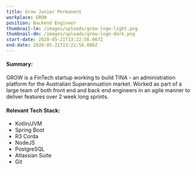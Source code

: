 ```yaml
---
title: Grow Junior Permanent
workplace: GROW
position: Backend Engineer
thumbnail-lm: /images/uploads/grow-logo-light.png
thumbnail-dm: /images/uploads/grow-logo-dark.png
start-date: 2020-05-21T13:22:56.067Z
end-date: 2020-05-21T13:22:56.086Z
---
```

#### Summary:

GROW is a FinTech startup working to build TINA - an administration platform for the Australian Superannuation market. Worked as part of a large team of both front end and back end engineers in an agile manner to deliver features over 2 week long sprints.

#### Relevant Tech Stack:

* Kotlin/JVM
* Spring Boot
* R3 Corda
* NodeJS
* PostgreSQL
* Atlassian Suite
* Git